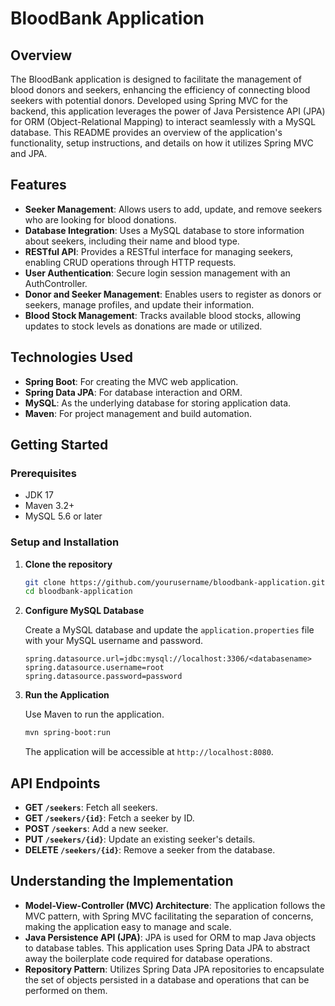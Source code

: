 # BloodBank Application

## Overview

The BloodBank application is designed to facilitate the management of blood donors and seekers, enhancing the efficiency of connecting blood seekers with potential donors. Developed using Spring MVC for the backend, this application leverages the power of Java Persistence API (JPA) for ORM (Object-Relational Mapping) to interact seamlessly with a MySQL database. This README provides an overview of the application's functionality, setup instructions, and details on how it utilizes Spring MVC and JPA.

## Features

- **Seeker Management**: Allows users to add, update, and remove seekers who are looking for blood donations.
- **Database Integration**: Uses a MySQL database to store information about seekers, including their name and blood type.
- **RESTful API**: Provides a RESTful interface for managing seekers, enabling CRUD operations through HTTP requests.
- **User Authentication**: Secure login session management with an AuthController.
- **Donor and Seeker Management**: Enables users to register as donors or seekers, manage profiles, and update their information.
- **Blood Stock Management**: Tracks available blood stocks, allowing updates to stock levels as donations are made or utilized.

## Technologies Used

- **Spring Boot**: For creating the MVC web application.
- **Spring Data JPA**: For database interaction and ORM.
- **MySQL**: As the underlying database for storing application data.
- **Maven**: For project management and build automation.

## Getting Started

### Prerequisites

- JDK 17
- Maven 3.2+
- MySQL 5.6 or later

### Setup and Installation

1. **Clone the repository**

    ```bash
    git clone https://github.com/yourusername/bloodbank-application.git
    cd bloodbank-application
    ```

2. **Configure MySQL Database**

    Create a MySQL database and update the `application.properties` file with your MySQL username and password.

    ```properties
    spring.datasource.url=jdbc:mysql://localhost:3306/<databasename>
    spring.datasource.username=root
    spring.datasource.password=password
    ```

3. **Run the Application**

    Use Maven to run the application.

    ```bash
    mvn spring-boot:run
    ```

    The application will be accessible at `http://localhost:8080`.

## API Endpoints

- **GET `/seekers`**: Fetch all seekers.
- **GET `/seekers/{id}`**: Fetch a seeker by ID.
- **POST `/seekers`**: Add a new seeker.
- **PUT `/seekers/{id}`**: Update an existing seeker's details.
- **DELETE `/seekers/{id}`**: Remove a seeker from the database.

## Understanding the Implementation

- **Model-View-Controller (MVC) Architecture**: The application follows the MVC pattern, with Spring MVC facilitating the separation of concerns, making the application easy to manage and scale.
- **Java Persistence API (JPA)**: JPA is used for ORM to map Java objects to database tables. This application uses Spring Data JPA to abstract away the boilerplate code required for database operations.
- **Repository Pattern**: Utilizes Spring Data JPA repositories to encapsulate the set of objects persisted in a database and operations that can be performed on them.

